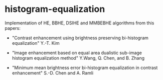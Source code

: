 # histogram-equalization

Implementation of HE, BBHE, DSIHE and MMBEBHE algorithms from this papers:

- "Contrast enhancement using brightness preserving bi-histogram equalization" Y.-T. Kim

- "Image enhancement based on equal area dualistic sub-image histogram equalization method" Y.Wang, Q. Chen, and B. Zhang

- "Minimum mean brightness error bi-histogram equalization in contrast enhancement" S.-D. Chen and A. Ramli

